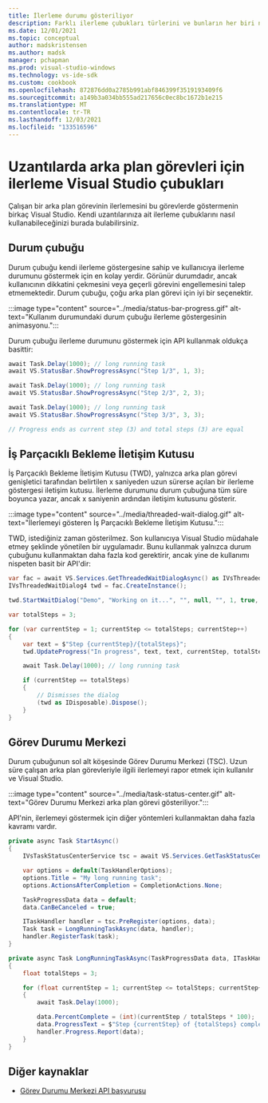 ```yaml
---
title: İlerleme durumu gösteriliyor
description: Farklı ilerleme çubukları türlerini ve bunların her biri ne zaman kullanacağız?
ms.date: 12/01/2021
ms.topic: conceptual
author: madskristensen
ms.author: madsk
manager: pchapman
ms.prod: visual-studio-windows
ms.technology: vs-ide-sdk
ms.custom: cookbook
ms.openlocfilehash: 872876dd0a2785b991abf846399f3519193409f6
ms.sourcegitcommit: a149b3a034bb555ad217656c0ec8bc1672b1e215
ms.translationtype: MT
ms.contentlocale: tr-TR
ms.lasthandoff: 12/03/2021
ms.locfileid: "133516596"
---
```

# <a name="progress-bars-for-backgrounds-tasks-in-visual-studio-extensions"></a>Uzantılarda arka plan görevleri için ilerleme Visual Studio çubukları

Çalışan bir arka plan görevinin ilerlemesini bu görevlerde göstermenin birkaç Visual Studio. Kendi uzantılarınıza ait ilerleme çubuklarını nasıl kullanabileceğinizi burada bulabilirsiniz.

## <a name="status-bar"></a>Durum çubuğu
Durum çubuğu kendi ilerleme göstergesine sahip ve kullanıcıya ilerleme durumunu göstermek için en kolay yerdir. Görünür durumdadır, ancak kullanıcının dikkatini çekmesini veya geçerli görevini engellemesini talep etmemektedir. Durum çubuğu, çoğu arka plan görevi için iyi bir seçenektir.

:::image type="content" source="../media/status-bar-progress.gif" alt-text="Kullanım durumundaki durum çubuğu ilerleme göstergesinin animasyonu.":::

Durum çubuğu ilerleme durumunu göstermek için API kullanmak oldukça basittir:

```csharp
await Task.Delay(1000); // long running task
await VS.StatusBar.ShowProgressAsync("Step 1/3", 1, 3);

await Task.Delay(1000); // long running task
await VS.StatusBar.ShowProgressAsync("Step 2/3", 2, 3);

await Task.Delay(1000); // long running task
await VS.StatusBar.ShowProgressAsync("Step 3/3", 3, 3);

// Progress ends as current step (3) and total steps (3) are equal
```

## <a name="threaded-wait-dialog"></a>İş Parçacıklı Bekleme İletişim Kutusu
İş Parçacıklı Bekleme İletişim Kutusu (TWD), yalnızca arka plan görevi genişletici tarafından belirtilen x saniyeden uzun sürerse açılan bir ilerleme göstergesi iletişim kutusu. İlerleme durumunu durum çubuğuna tüm süre boyunca yazar, ancak x saniyenin ardından iletişim kutusunu gösterir.

:::image type="content" source="../media/threaded-wait-dialog.gif" alt-text="İlerlemeyi gösteren İş Parçacıklı Bekleme İletişim Kutusu.":::

TWD, istediğiniz zaman gösterilmez. Son kullanıcıya Visual Studio müdahale etmey şeklinde yönetilen bir uygulamadır. Bunu kullanmak yalnızca durum çubuğunu kullanmaktan daha fazla kod gerektirir, ancak yine de kullanımı nispeten basit bir API'dir:  

```csharp
var fac = await VS.Services.GetThreadedWaitDialogAsync() as IVsThreadedWaitDialogFactory;
IVsThreadedWaitDialog4 twd = fac.CreateInstance();

twd.StartWaitDialog("Demo", "Working on it...", "", null, "", 1, true, true);

var totalSteps = 3;

for (var currentStep = 1; currentStep <= totalSteps; currentStep++)
{
    var text = $"Step {currentStep}/{totalSteps}";
    twd.UpdateProgress("In progress", text, text, currentStep, totalSteps, true, out _);

    await Task.Delay(1000); // long running task

    if (currentStep == totalSteps)
    {
        // Dismisses the dialog
        (twd as IDisposable).Dispose();
    }
}
```

## <a name="task-status-center"></a>Görev Durumu Merkezi
Durum çubuğunun sol alt köşesinde Görev Durumu Merkezi (TSC). Uzun süre çalışan arka plan görevleriyle ilgili ilerlemeyi rapor etmek için kullanılır ve Visual Studio.

:::image type="content" source="../media/task-status-center.gif" alt-text="Görev Durumu Merkezi arka plan görevi gösteriliyor.":::

API'nin, ilerlemeyi göstermek için diğer yöntemleri kullanmaktan daha fazla kavramı vardır.

```csharp
private async Task StartAsync()
{
    IVsTaskStatusCenterService tsc = await VS.Services.GetTaskStatusCenterAsync();

    var options = default(TaskHandlerOptions);
    options.Title = "My long running task";
    options.ActionsAfterCompletion = CompletionActions.None;

    TaskProgressData data = default;
    data.CanBeCanceled = true;

    ITaskHandler handler = tsc.PreRegister(options, data);
    Task task = LongRunningTaskAsync(data, handler);
    handler.RegisterTask(task);
}

private async Task LongRunningTaskAsync(TaskProgressData data, ITaskHandler handler)
{
    float totalSteps = 3;

    for (float currentStep = 1; currentStep <= totalSteps; currentStep++)
    {
        await Task.Delay(1000);

        data.PercentComplete = (int)(currentStep / totalSteps * 100);
        data.ProgressText = $"Step {currentStep} of {totalSteps} completed";
        handler.Progress.Report(data);
    }
}
```

## <a name="other-resources"></a>Diğer kaynaklar

* [Görev Durumu Merkezi API başvurusu](/dotnet/api/microsoft.visualstudio.taskstatuscenter)
